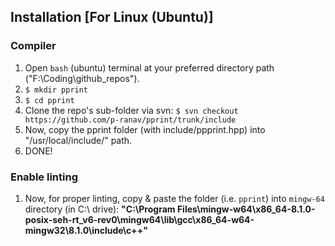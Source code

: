 ## Installation [For Linux (Ubuntu)]
### Compiler
1. Open `bash` (ubuntu) terminal at your preferred directory path ("F:\Coding\github_repos\").
1. `$ mkdir pprint`
1. `$ cd pprint`
1. Clone the repo's sub-folder via svn: `$ svn checkout https://github.com/p-ranav/pprint/trunk/include`
1. Now, copy the pprint folder (with include/ppprint.hpp) into "/usr/local/include/" path.
1. DONE!


### Enable linting
1. Now, for proper linting, copy & paste the folder (i.e. `pprint`) into `mingw-64` directory (in C:\ drive): __"C:\Program Files\mingw-w64\x86_64-8.1.0-posix-seh-rt_v6-rev0\mingw64\lib\gcc\x86_64-w64-mingw32\8.1.0\include\c++"__ 

